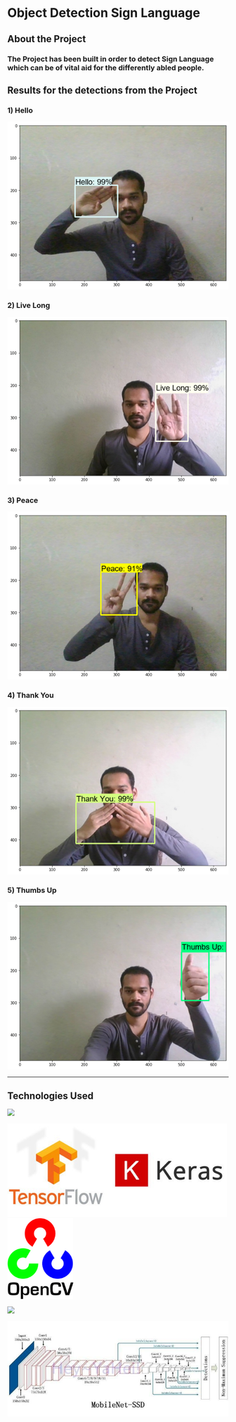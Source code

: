 # Object Detection Sign Language

## About the Project

### The Project has been built in order to detect Sign Language which can be of vital aid for the differently abled people.

## Results for the detections from the Project

### 1) Hello

![Hello](https://github.com/GauravK1997/Object-Detection-Sign-Language/blob/master/images/Hello.png)

### 2) Live Long

![Live Long](https://github.com/GauravK1997/Object-Detection-Sign-Language/blob/master/images/Live%20Long.png)

### 3) Peace

![Peace](https://github.com/GauravK1997/Object-Detection-Sign-Language/blob/master/images/Peace.png)

### 4) Thank You

![Thank You](https://github.com/GauravK1997/Object-Detection-Sign-Language/blob/master/images/Thank%20You.png)

### 5) Thumbs Up

![Thumbs Up](https://github.com/GauravK1997/Object-Detection-Sign-Language/blob/master/images/Thumbs%20Up.png)

---

## Technologies Used

[<img target="_blank" src="https://forthebadge.com/images/badges/made-with-python.svg">](https://www.python.org/)

[<img target="_blank" src="https://github.com/GauravK1997/Face-Mask-Detection/blob/master/images/tensorflow%20keras.jpeg" width=500>](https://www.tensorflow.org/)  [<img target="_blank" src="https://github.com/GauravK1997/Object-Detection-Sign-Language/blob/master/images/opencv.png" width=150>](https://opencv.org/)

[<img target="_blank" src="https://camo.githubusercontent.com/5ea07e7e136436b8403a58620eb25f78ca5ca50f603ea8c14cc85991fdf33086/68747470733a2f2f73746f726167652e676f6f676c65617069732e636f6d2f74665f6d6f64656c5f67617264656e2f74665f6d6f64656c5f67617264656e5f6c6f676f2e706e67" width=750>](https://github.com/tensorflow/models)

<img target="_blank" src="https://github.com/GauravK1997/Object-Detection-Sign-Language/blob/master/images/ssd%20mobilenet.png" width=650>

